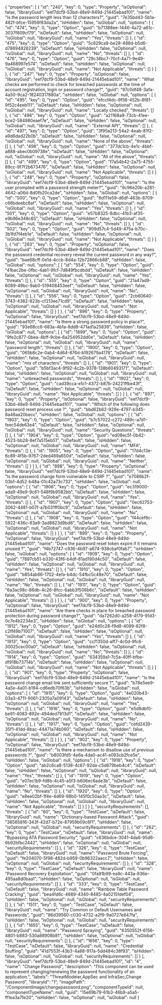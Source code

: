 {
  "properties": [
    {
      "id": "240",
      "key": 0,
      "type": "Property",
      "isOptional": false,
      "libraryGuid": "eef7dcf9-53bd-48e9-849d-21445ebad101",
      "name": "Is the password length less than 12 characters?",
      "guid": "7e35bd43-5b1a-482f-bfce-15956f83da2a",
      "isHidden": false,
      "isGlobal": null,
      "options": [
        {
          "id": "474",
          "key": 0,
          "type": "Option",
          "guid": "b71388ee-1446-4a72-a61c-3037f809cf79",
          "isDefault": false,
          "isHidden": false,
          "isOptional": null,
          "isGlobal": null,
          "libraryGuid": null,
          "name": "Yes",
          "threats": []
        },
        {
          "id": "475",
          "key": 0,
          "type": "Option",
          "guid": "5c829ca9-be28-488d-b5d6-d78694828239",
          "isDefault": false,
          "isHidden": false,
          "isOptional": null,
          "isGlobal": null,
          "libraryGuid": null,
          "name": "No",
          "threats": []
        },
        {
          "id": "476",
          "key": 0,
          "type": "Option",
          "guid": "29c38bc7-70cf-4a71-9e49-9a468997e574",
          "isDefault": false,
          "isHidden": false,
          "isOptional": null,
          "isGlobal": null,
          "libraryGuid": null,
          "name": "Not Applicable",
          "threats": []
        }
      ]
    },
    {
      "id": "247",
      "key": 0,
      "type": "Property",
      "isOptional": false,
      "libraryGuid": "eef7dcf9-53bd-48e9-849d-21445ebad101",
      "name": "What checks are performed to check for breached passwords at the time of account registration, login or password change?",
      "guid": "97c0df48-3afa-4a50-9ca2-18240317880a",
      "isHidden": false,
      "isGlobal": null,
      "options": [
        {
          "id": "495",
          "key": 0,
          "type": "Option",
          "guid": "efccf4dc-9f56-452b-8f81-9f52c4eeb111",
          "isDefault": false,
          "isHidden": false,
          "isOptional": null,
          "isGlobal": null,
          "libraryGuid": null,
          "name": "Locally checked",
          "threats": []
        },
        {
          "id": "496",
          "key": 0,
          "type": "Option",
          "guid": "a21168a9-73cb-41ee-bce2-584980eaef7e",
          "isDefault": false,
          "isHidden": false,
          "isOptional": null,
          "isGlobal": null,
          "libraryGuid": null,
          "name": "External API",
          "threats": []
        },
        {
          "id": "497",
          "key": 0,
          "type": "Option",
          "guid": "3f95a213-54a2-4eab-81f2-a9d6dad22b0b",
          "isDefault": false,
          "isHidden": false,
          "isOptional": null,
          "isGlobal": null,
          "libraryGuid": null,
          "name": "None of the above",
          "threats": []
        },
        {
          "id": "498",
          "key": 0,
          "type": "Option",
          "guid": "377dc1cb-4e1c-4bbf-a888-abec0b09738e",
          "isDefault": false,
          "isHidden": false,
          "isOptional": null,
          "isGlobal": null,
          "libraryGuid": null,
          "name": "All of the above",
          "threats": []
        },
        {
          "id": "499",
          "key": 0,
          "type": "Option",
          "guid": "f7a54b42-2a75-4755-89cc-9f7f2b673476",
          "isDefault": false,
          "isHidden": false,
          "isOptional": null,
          "isGlobal": null,
          "libraryGuid": null,
          "name": "Not Applicable",
          "threats": []
        }
      ]
    },
    {
      "id": "248",
      "key": 0,
      "type": "Property",
      "isOptional": false,
      "libraryGuid": "eef7dcf9-53bd-48e9-849d-21445ebad101",
      "name": "Is the user prompted with a password strength meter?",
      "guid": "9c96e20b-a281-4642-a06d-8d0fb20ca2de",
      "isHidden": false,
      "isGlobal": null,
      "options": [
        {
          "id": "500",
          "key": 0,
          "type": "Option",
          "guid": "6d111e59-d6df-463b-8709-c66bdeebc6af",
          "isDefault": false,
          "isHidden": false,
          "isOptional": null,
          "isGlobal": null,
          "libraryGuid": null,
          "name": "Yes",
          "threats": []
        },
        {
          "id": "501",
          "key": 0,
          "type": "Option",
          "guid": "e57b8325-8dbc-41b3-af35-e9b96e348c65",
          "isDefault": false,
          "isHidden": false,
          "isOptional": null,
          "isGlobal": null,
          "libraryGuid": null,
          "name": "No",
          "threats": []
        },
        {
          "id": "502",
          "key": 0,
          "type": "Option",
          "guid": "909d57c4-5d49-475a-b70c-3b1fd7f4eb1e",
          "isDefault": false,
          "isHidden": false,
          "isOptional": null,
          "isGlobal": null,
          "libraryGuid": null,
          "name": "Not Applicable",
          "threats": []
        }
      ]
    },
    {
      "id": "263",
      "key": 0,
      "type": "Property",
      "isOptional": false,
      "libraryGuid": "eef7dcf9-53bd-48e9-849d-21445ebad101",
      "name": "Does the password credential recovery reveal the current password in any way?",
      "guid": "bae68cff-0e1d-4ccb-8d4a-12b72866cb88",
      "isHidden": false,
      "isGlobal": null,
      "options": [
        {
          "id": "554",
          "key": 0,
          "type": "Option",
          "guid": "41bac2be-0fbc-4ab1-9fcf-7d849fbcdbdd",
          "isDefault": false,
          "isHidden": false,
          "isOptional": null,
          "isGlobal": null,
          "libraryGuid": null,
          "name": "Yes",
          "threats": []
        },
        {
          "id": "555",
          "key": 0,
          "type": "Option",
          "guid": "21a47ad9-6089-49bc-9ab0-519408453eef",
          "isDefault": false,
          "isHidden": false,
          "isOptional": null,
          "isGlobal": null,
          "libraryGuid": null,
          "name": "No",
          "threats": []
        },
        {
          "id": "556",
          "key": 0,
          "type": "Option",
          "guid": "2cb60640-3743-4382-823b-cf213ee71cd9",
          "isDefault": false,
          "isHidden": false,
          "isOptional": null,
          "isGlobal": null,
          "libraryGuid": null,
          "name": "Not Applicable",
          "threats": []
        }
      ]
    },
    {
      "id": "896",
      "key": 0,
      "type": "Property",
      "isOptional": false,
      "libraryGuid": "eef7dcf9-53bd-48e9-849d-21445ebad101",
      "name": "Is there a strong password policy in place?",
      "guid": "93e68cc6-683a-4b1a-8dd8-471ad1a25839",
      "isHidden": false,
      "isGlobal": null,
      "options": [
        {
          "id": "1899",
          "key": 0,
          "type": "Option",
          "guid": "9fe2c877-0bea-4bff-9cbe-6a254952dd0e",
          "isDefault": false,
          "isHidden": false,
          "isOptional": null,
          "isGlobal": null,
          "libraryGuid": null,
          "name": "password length",
          "threats": []
        },
        {
          "id": "1900",
          "key": 0,
          "type": "Option",
          "guid": "065b8c2e-0ab4-4d64-876d-b192679a4176",
          "isDefault": false,
          "isHidden": false,
          "isOptional": null,
          "isGlobal": null,
          "libraryGuid": null,
          "name": "mix of characters",
          "threats": []
        },
        {
          "id": "1901",
          "key": 0,
          "type": "Option",
          "guid": "b5bf3ac4-9f92-4c2b-9378-138b60493171",
          "isDefault": false,
          "isHidden": false,
          "isOptional": null,
          "isGlobal": null,
          "libraryGuid": null,
          "name": "unbreached passwords",
          "threats": []
        },
        {
          "id": "1902",
          "key": 0,
          "type": "Option",
          "guid": "cad39cca-e1c1-4372-b87b-24221ffbe43f",
          "isDefault": false,
          "isHidden": false,
          "isOptional": null,
          "isGlobal": null,
          "libraryGuid": null,
          "name": "Not Applicable",
          "threats": []
        }
      ]
    },
    {
      "id": "897",
      "key": 0,
      "type": "Property",
      "isOptional": false,
      "libraryGuid": "eef7dcf9-53bd-48e9-849d-21445ebad101",
      "name": "Which of the following does password reset process use ?",
      "guid": "bbd62b62-929e-4797-b345-8a46aa20becc",
      "isHidden": false,
      "isGlobal": null,
      "options": [
        {
          "id": "1903",
          "key": 0,
          "type": "Option",
          "guid": "b7c57022-c272-489c-a7d1-feec54de63e4",
          "isDefault": false,
          "isHidden": false,
          "isOptional": null,
          "isGlobal": null,
          "libraryGuid": null,
          "name": "Security Questions",
          "threats": []
        },
        {
          "id": "1904",
          "key": 0,
          "type": "Option",
          "guid": "ed08ec5f-0b42-4523-bb28-8ef7a515eb51",
          "isDefault": false,
          "isHidden": false,
          "isOptional": null,
          "isGlobal": null,
          "libraryGuid": null,
          "name": "MFA",
          "threats": []
        },
        {
          "id": "1905",
          "key": 0,
          "type": "Option",
          "guid": "17d4c13e-6c89-4f5b-9767-2ded489a650d",
          "isDefault": false,
          "isHidden": false,
          "isOptional": null,
          "isGlobal": null,
          "libraryGuid": null,
          "name": "Neither",
          "threats": []
        }
      ]
    },
    {
      "id": "898",
      "key": 0,
      "type": "Property",
      "isOptional": false,
      "libraryGuid": "eef7dcf9-53bd-48e9-849d-21445ebad101",
      "name": "Is the password change form vulnerable to CSRF ?",
      "guid": "e7086b2f-03b1-4d52-b48a-01c42a73c732",
      "isHidden": false,
      "isGlobal": null,
      "options": [
        {
          "id": "1906",
          "key": 0,
          "type": "Option",
          "guid": "ec319000-ada9-49e9-9c61-548f9b9582bb",
          "isDefault": false,
          "isHidden": false,
          "isOptional": null,
          "isGlobal": null,
          "libraryGuid": null,
          "name": "Yes",
          "threats": []
        },
        {
          "id": "1907",
          "key": 0,
          "type": "Option",
          "guid": "0ec62753-3062-4481-b07f-a7b031ff0bc9",
          "isDefault": false,
          "isHidden": false,
          "isOptional": null,
          "isGlobal": null,
          "libraryGuid": null,
          "name": "No",
          "threats": []
        },
        {
          "id": "1908",
          "key": 0,
          "type": "Option",
          "guid": "f44cef6c-5922-436c-83a9-3ad8823d9bd8",
          "isDefault": false,
          "isHidden": false,
          "isOptional": null,
          "isGlobal": null,
          "libraryGuid": null,
          "name": "Not Applicable",
          "threats": []
        }
      ]
    },
    {
      "id": "899",
      "key": 0,
      "type": "Property",
      "isOptional": false,
      "libraryGuid": "eef7dcf9-53bd-48e9-849d-21445ebad101",
      "name": "Does the password reset token expire if it remains unused ?",
      "guid": "f4b72747-c936-4b97-a674-938cbaf0fab7",
      "isHidden": false,
      "isGlobal": null,
      "options": [
        {
          "id": "1909",
          "key": 0,
          "type": "Option",
          "guid": "7897cb51-b330-43f6-b4df-81ad190d4c50",
          "isDefault": false,
          "isHidden": false,
          "isOptional": null,
          "isGlobal": null,
          "libraryGuid": null,
          "name": "Yes",
          "threats": []
        },
        {
          "id": "1910",
          "key": 0,
          "type": "Option",
          "guid": "b854ab66-1702-4efa-b4dc-54fbc5c48e70",
          "isDefault": false,
          "isHidden": false,
          "isOptional": null,
          "isGlobal": null,
          "libraryGuid": null,
          "name": "No",
          "threats": []
        },
        {
          "id": "1911",
          "key": 0,
          "type": "Option",
          "guid": "6a3ac98c-86db-4c26-8fcc-6abb3f506b6c",
          "isDefault": false,
          "isHidden": false,
          "isOptional": null,
          "isGlobal": null,
          "libraryGuid": null,
          "name": "Not Applicable",
          "threats": []
        }
      ]
    },
    {
      "id": "900",
      "key": 0,
      "type": "Property",
      "isOptional": false,
      "libraryGuid": "eef7dcf9-53bd-48e9-849d-21445ebad101",
      "name": "Are there checks in place for breached password protection during password change?",
      "guid": "da7262d0-a258-4f79-91d3-0c7e4b2234e3",
      "isHidden": false,
      "isGlobal": null,
      "options": [
        {
          "id": "1912",
          "key": 0,
          "type": "Option",
          "guid": "e24d0c28-f9d8-4099-82f8-c2ff49b71007",
          "isDefault": false,
          "isHidden": false,
          "isOptional": null,
          "isGlobal": null,
          "libraryGuid": null,
          "name": "Yes",
          "threats": []
        },
        {
          "id": "1913",
          "key": 0,
          "type": "Option",
          "guid": "ccf1350d-aff7-4c0d-9fc6-30025cec00a0",
          "isDefault": false,
          "isHidden": false,
          "isOptional": null,
          "isGlobal": null,
          "libraryGuid": null,
          "name": "No",
          "threats": []
        },
        {
          "id": "1914",
          "key": 0,
          "type": "Option",
          "guid": "634359a1-7c5a-40ff-bfbe-df918b73714b",
          "isDefault": false,
          "isHidden": false,
          "isOptional": null,
          "isGlobal": null,
          "libraryGuid": null,
          "name": "Not Applicable",
          "threats": []
        }
      ]
    },
    {
      "id": "901",
      "key": 0,
      "type": "Property",
      "isOptional": false,
      "libraryGuid": "eef7dcf9-53bd-48e9-849d-21445ebad101",
      "name": "Is the password change email link sent sufficiently secure ?",
      "guid": "b78e5ee9-4a5e-4a01-b194-cd6edb70f63b",
      "isHidden": false,
      "isGlobal": null,
      "options": [
        {
          "id": "1915",
          "key": 0,
          "type": "Option",
          "guid": "4e020b43-03a3-4711-9061-2305a7a09143",
          "isDefault": false,
          "isHidden": false,
          "isOptional": null,
          "isGlobal": null,
          "libraryGuid": null,
          "name": "Yes",
          "threats": []
        },
        {
          "id": "1916",
          "key": 0,
          "type": "Option",
          "guid": "e5d8dbf0-be91-4083-892e-494ded7913d1",
          "isDefault": false,
          "isHidden": false,
          "isOptional": null,
          "isGlobal": null,
          "libraryGuid": null,
          "name": "No",
          "threats": []
        },
        {
          "id": "1917",
          "key": 0,
          "type": "Option",
          "guid": "cefd2439-35f1-41dd-8bac-44471a74b060",
          "isDefault": false,
          "isHidden": false,
          "isOptional": null,
          "isGlobal": null,
          "libraryGuid": null,
          "name": "Not Applicable",
          "threats": []
        }
      ]
    },
    {
      "id": "902",
      "key": 0,
      "type": "Property",
      "isOptional": false,
      "libraryGuid": "eef7dcf9-53bd-48e9-849d-21445ebad101",
      "name": "Is there a mechanism to disallow use of previous passwords ?",
      "guid": "b8003fd5-4e6a-4da0-ac41-e093cb2fce5e",
      "isHidden": false,
      "isGlobal": null,
      "options": [
        {
          "id": "1918",
          "key": 0,
          "type": "Option",
          "guid": "ab2c6ca8-5138-4c67-92da-c5d679beb4c4",
          "isDefault": false,
          "isHidden": false,
          "isOptional": null,
          "isGlobal": null,
          "libraryGuid": null,
          "name": "Yes",
          "threats": []
        },
        {
          "id": "1919",
          "key": 0,
          "type": "Option",
          "guid": "e07ec1b9-fd8b-4c45-a5f3-b606ec6ade3b",
          "isDefault": false,
          "isHidden": false,
          "isOptional": null,
          "isGlobal": null,
          "libraryGuid": null,
          "name": "No",
          "threats": []
        },
        {
          "id": "1920",
          "key": 0,
          "type": "Option",
          "guid": "e8ee02bf-1f4e-4d69-98b0-145f0c50aa3c",
          "isDefault": false,
          "isHidden": false,
          "isOptional": null,
          "isGlobal": null,
          "libraryGuid": null,
          "name": "Not Applicable",
          "threats": []
        }
      ]
    }
  ],
  "securityRequirements": [],
  "threats": [
    {
      "id": "60",
      "key": 0,
      "type": "TestCase",
      "isDefault": false,
      "libraryGuid": null,
      "name": "Dictionary-based Password Attack",
      "guid": "36565816-343f-42d7-b72e-87959b09c6f1",
      "isHidden": false,
      "isOptional": null,
      "isGlobal": null,
      "securityRequirements": []
    },
    {
      "id": "262",
      "key": 0,
      "type": "TestCase",
      "isDefault": false,
      "libraryGuid": null,
      "name": "Bypassing ATA Password Security",
      "guid": "c636bdce-3041-4da6-95d6-6b92bfbc2442",
      "isHidden": false,
      "isOptional": null,
      "isGlobal": null,
      "securityRequirements": []
    },
    {
      "id": "326",
      "key": 0,
      "type": "TestCase",
      "isDefault": false,
      "libraryGuid": null,
      "name": "Password Brute Forcing",
      "guid": "fe204070-5f98-482d-b959-0b96322aacc7",
      "isHidden": false,
      "isOptional": null,
      "isGlobal": null,
      "securityRequirements": []
    },
    {
      "id": "328",
      "key": 0,
      "type": "TestCase",
      "isDefault": false,
      "libraryGuid": null,
      "name": "Password Recovery Exploitation",
      "guid": "0fa91b99-ea9c-443a-836e-495aa8d0baa1",
      "isHidden": false,
      "isOptional": null,
      "isGlobal": null,
      "securityRequirements": []
    },
    {
      "id": "333",
      "key": 0,
      "type": "TestCase",
      "isDefault": false,
      "libraryGuid": null,
      "name": "Rainbow Table Password Cracking",
      "guid": "bea4fd6c-4689-4340-8485-4a0215fdef04",
      "isHidden": false,
      "isOptional": null,
      "isGlobal": null,
      "securityRequirements": []
    },
    {
      "id": "1511",
      "key": 0,
      "type": "TestCase",
      "isDefault": false,
      "libraryGuid": null,
      "name": "Try Common or Default Usernames and Passwords",
      "guid": "86d39560-c030-4732-a2f9-9a0727e647fa",
      "isHidden": false,
      "isOptional": null,
      "isGlobal": null,
      "securityRequirements": []
    },
    {
      "id": "1655",
      "key": 0,
      "type": "TestCase",
      "isDefault": false,
      "libraryGuid": null,
      "name": "Password Spraying",
      "guid": "6350552f-6156-4801-b883-530a88908b81",
      "isHidden": false,
      "isOptional": null,
      "isGlobal": null,
      "securityRequirements": []
    },
    {
      "id": "1656",
      "key": 0,
      "type": "TestCase",
      "isDefault": false,
      "libraryGuid": null,
      "name": "Credential Stuffing",
      "guid": "41d7553f-43b3-4a88-917a-5dd484c38f93",
      "isHidden": false,
      "isOptional": null,
      "isGlobal": null,
      "securityRequirements": []
    }
  ],
  "libraryGuid": "eef7dcf9-53bd-48e9-849d-21445ebad101",
  "id": "4",
  "name": "Change Password",
  "description": "This component can be used to represent changing/renewing the password functionality of an application.",
  "labels": "ThreatModeler,AppSec and InfraSec,Change Password",
  "libraryId": "1",
  "imagePath": "/ComponentImage/changepassword.png",
  "componentTypeId": null,
  "componentTypeName": null,
  "guid": "15e69b79-61b3-46b9-a5a5-ff1ea3a7fe20",
  "isHidden": false,
  "isOptional": null,
  "isGlobal": null
}